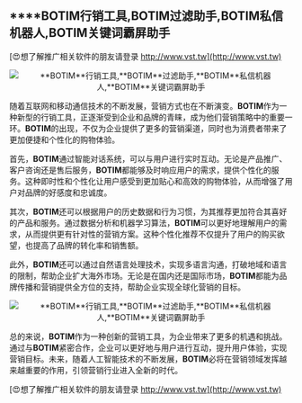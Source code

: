 ## ****BOTIM**行销工具,**BOTIM**过滤助手,**BOTIM**私信机器人,**BOTIM**关键词霸屏助手**

[😍想了解推广相关软件的朋友请登录 http://www.vst.tw](http://www.vst.tw)

 <center><img src="https://vst.tw/MP4/tuiguang/png/0.png" alt="**BOTIM**行销工具,**BOTIM**过滤助手,**BOTIM**私信机器人,**BOTIM**关键词霸屏助手"></center>

随着互联网和移动通信技术的不断发展，营销方式也在不断演变。**BOTIM**作为一种新型的行销工具，正逐渐受到企业和品牌的青睐，成为他们营销策略中的重要一环。**BOTIM**的出现，不仅为企业提供了更多的营销渠道，同时也为消费者带来了更加便捷和个性化的购物体验。

首先，**BOTIM**通过智能对话系统，可以与用户进行实时互动。无论是产品推广、客户咨询还是售后服务，**BOTIM**都能够及时响应用户的需求，提供个性化的服务。这种即时性和个性化让用户感受到更加贴心和高效的购物体验，从而增强了用户对品牌的好感度和忠诚度。

其次，**BOTIM**还可以根据用户的历史数据和行为习惯，为其推荐更加符合其喜好的产品和服务。通过数据分析和机器学习算法，**BOTIM**可以更好地理解用户的需求，从而提供更有针对性的营销方案。这种个性化推荐不仅提升了用户的购买欲望，也提高了品牌的转化率和销售额。

此外，**BOTIM**还可以通过自然语言处理技术，实现多语言沟通，打破地域和语言的限制，帮助企业扩大海外市场。无论是在国内还是国际市场，**BOTIM**都能为品牌传播和营销提供全方位的支持，帮助企业实现全球化营销的目标。

 <center><img src="https://vst.tw/MP4/tuiguang/png/7.png" alt="**BOTIM**行销工具,**BOTIM**过滤助手,**BOTIM**私信机器人,**BOTIM**关键词霸屏助手"></center>

总的来说，**BOTIM**作为一种创新的营销工具，为企业带来了更多的机遇和挑战。通过与**BOTIM**紧密合作，企业可以更好地与用户进行互动，提升用户体验，实现营销目标。未来，随着人工智能技术的不断发展，**BOTIM**必将在营销领域发挥越来越重要的作用，引领营销行业进入全新的时代。

[😍想了解推广相关软件的朋友请登录 http://www.vst.tw](http://www.vst.tw)



